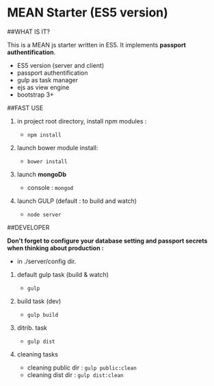 MEAN Starter (ES5 version)
====================


##WHAT IS IT?

This is a MEAN js starter written in ES5.
It implements **passport authentification**.


- ES5 version (server and client)
- passport authentification
- gulp as task manager
- ejs as view engine
- bootstrap 3+


##FAST USE

1. in project root directory, install npm modules :
   - `npm install`
   
2. launch bower module install:
   - `bower install` 
   
3. launch **mongoDb**
   - console : `mongod`   

4. launch GULP (default : to build and watch)
   - `node server`

##DEVELOPER

**Don't forget to configure your database setting and passport secrets when thinking about production :**
- in ./server/config dir.



1. default gulp task (build & watch)
   - `gulp`
   
2. build task (dev)
   - `gulp build` 
   
3. ditrib. task
   - `gulp dist`   

4. cleaning tasks
   - cleaning public dir : `gulp public:clean`
   - cleaning dist dir : `gulp dist:clean`

